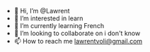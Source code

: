 - 👋 Hi, I’m @Lawrent
- 👀 I’m interested in learn
- 🌱 I’m currently learning French
- 💞️ I’m looking to collaborate on i don't know
- 📫 How to reach me lawrentvoli@gmail.com

<!---
Lawrent/Lawrent is a ✨ special ✨ repository because its `README.md` (this file) appears on your GitHub profile.
You can click the Preview link to take a look at your changes.
--->
